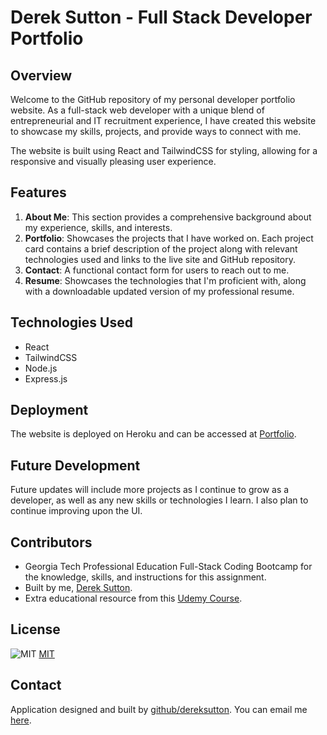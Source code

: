 # Derek Sutton - Full Stack Developer Portfolio

## Overview
Welcome to the GitHub repository of my personal developer portfolio website. As a full-stack web developer with a unique blend of entrepreneurial and IT recruitment experience, I have created this website to showcase my skills, projects, and provide ways to connect with me.

The website is built using React and TailwindCSS for styling, allowing for a responsive and visually pleasing user experience.

## Features
1. **About Me**: This section provides a comprehensive background about my experience, skills, and interests.
2. **Portfolio**: Showcases the projects that I have worked on. Each project card contains a brief description of the project along with relevant technologies used and links to the live site and GitHub repository.
3. **Contact**: A functional contact form for users to reach out to me.
4. **Resume**: Showcases the technologies that I'm proficient with, along with a downloadable updated version of my professional resume.

## Technologies Used
- React
- TailwindCSS
- Node.js
- Express.js

## Deployment
The website is deployed on Heroku and can be accessed at [Portfolio](https://fast-coast-07824-cf09a83cc55c.herokuapp.com/).

## Future Development
Future updates will include more projects as I continue to grow as a developer, as well as any new skills or technologies I learn. I also plan to continue improving upon the UI.

## Contributors
- Georgia Tech Professional Education Full-Stack Coding Bootcamp for the knowledge, skills, and instructions for this assignment.
- Built by me, [Derek Sutton](https://github.com/dereksutton).
- Extra educational resource from this [Udemy Course](https://www.udemy.com/course/react-the-complete-guide-incl-redux/).

## License
![MIT](https://img.shields.io/badge/license/license-MIT-blue.svg)
[MIT](https://opensource.org/licenses/MIT)

## Contact
Application designed and built by [github/dereksutton](https://github.com/dereksutton). You can email me [here](mailto:dereksutton86@gmail.com).